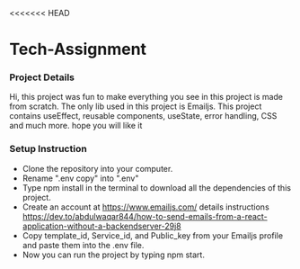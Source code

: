 <<<<<<< HEAD

# Tech-Assignment

### Project Details

Hi, this project was fun to make everything you see in this project is made from scratch. The only lib used in this project is Emailjs.
This project contains useEffect, reusable components, useState, error handling, CSS and much more. hope you will like it

### Setup Instruction

- Clone the repository into your computer.
- Rename ".env copy" into ".env"
- Type npm install in the terminal to download all the dependencies of this project.
- Create an account at https://www.emailjs.com/ details instructions https://dev.to/abdulwaqar844/how-to-send-emails-from-a-react-application-without-a-backendserver-29j8
- Copy template_id, Service_id, and Public_key from your Emailjs profile and paste them into the .env file.
- Now you can run the project by typing npm start.
